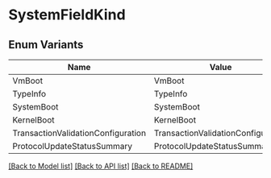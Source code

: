 # SystemFieldKind

## Enum Variants

| Name | Value |
|---- | -----|
| VmBoot | VmBoot |
| TypeInfo | TypeInfo |
| SystemBoot | SystemBoot |
| KernelBoot | KernelBoot |
| TransactionValidationConfiguration | TransactionValidationConfiguration |
| ProtocolUpdateStatusSummary | ProtocolUpdateStatusSummary |


[[Back to Model list]](../README.md#documentation-for-models) [[Back to API list]](../README.md#documentation-for-api-endpoints) [[Back to README]](../README.md)


